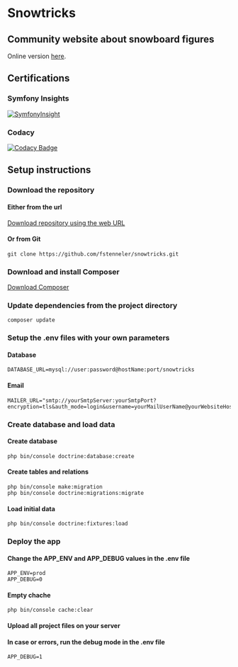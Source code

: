 # Snowtricks
## Community website about snowboard figures

Online version [here](http://snowtricks.orlinstreet.rocks).

## Certifications

### Symfony Insights
[![SymfonyInsight](https://insight.symfony.com/projects/af37613e-6fa3-4203-9ebd-ae9978c0b14d/big.svg)](https://insight.symfony.com/projects/af37613e-6fa3-4203-9ebd-ae9978c0b14d)

### Codacy
[![Codacy Badge](https://api.codacy.com/project/badge/Grade/e2c03f2f71994d3a9689143e48c8b17b)](https://www.codacy.com/manual/fstenneler/snowtricks?utm_source=github.com&amp;utm_medium=referral&amp;utm_content=fstenneler/snowtricks&amp;utm_campaign=Badge_Grade)

## Setup instructions

### Download the repository

#### Either from the url
[Download repository using the web URL](https://github.com/fstenneler/snowtricks/archive/master.zip)

#### Or from Git
    git clone https://github.com/fstenneler/snowtricks.git

### Download and install Composer
[Download Composer](https://getcomposer.org/download/)

### Update dependencies from the project directory
    composer update

### Setup the .env files with your own parameters

#### Database
    DATABASE_URL=mysql://user:password@hostName:port/snowtricks

#### Email
    MAILER_URL="smtp://yourSmtpServer:yourSmtpPort?encryption=tls&auth_mode=login&username=yourMailUserName@yourWebsiteHostName&password=yourMailPassword"

### Create database and load data

#### Create database
    php bin/console doctrine:database:create

#### Create tables and relations
    php bin/console make:migration
    php bin/console doctrine:migrations:migrate

#### Load initial data
    php bin/console doctrine:fixtures:load

### Deploy the app

#### Change the APP_ENV and APP_DEBUG values in the .env file
    APP_ENV=prod
    APP_DEBUG=0

#### Empty chache
    php bin/console cache:clear

#### Upload all project files on your server

#### In case or errors, run the debug mode in the .env file
    APP_DEBUG=1
